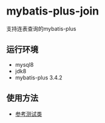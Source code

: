 # mybatis-plus-join
支持连表查询的mybatis-plus

## 运行环境
* mysql8 
* jdk8 
* mybatis-plus 3.4.2

## 使用方法
* [参考测试类](https://github.com/yulichang/mybatis-plus-join/blob/master/src/test/java/com/example/mp/MpJoinTest.java)

